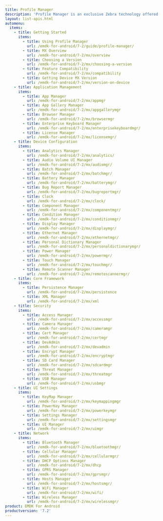 ```yaml
---
title: Profile Manager
description: 'Profile Manager is an exclusive Zebra technology offered within the EMDK IDE, providing a GUI-based development tool for accessing many of the features provided by Zebra devices. Profile Manager generates the required code automatically, resulting in reduced development time, less coding effort and fewer errors.'
layout: list-apis.html
automenu:
  items:
    - title: Getting Started
      items:
        - title: Using Profile Manager
          url: /emdk-for-android/7-2/guide/profile-manager/
        - title: MX Overview
          url: /emdk-for-android/7-2/mx/overview
        - title: Choosing a Version
          url: /emdk-for-android/7-2/mx/choosing-a-version
        - title: Feature Compatibility
          url: /emdk-for-android/7-2/mx/compatibility
        - title: Getting Device MX Version
          url: /emdk-for-android/7-2/mx/version-on-device
    - title: Application Management
      items:
        - title: App Manager
          url: /emdk-for-android/7-2/mx/appmgr
        - title: App Gallery Manager
          url: /emdk-for-android/7-2/mx/appgallerymgr
        - title: Browser Manager
          url: /emdk-for-android/7-2/mx/browsermgr
        - title: Enterprise Keyboard Manager
          url: /emdk-for-android/7-2/mx/enterprisekeyboardmgr/
        - title: License Manager 
          url: /emdk-for-android/7-2/mx/licensemgr/
    - title: Device Configuration
      items:
        - title: Analytics Manager
          url: /emdk-for-android/7-2/mx/analytics/
        - title: Audio Volume UI Manager
          url: /emdk-for-android/7-2/mx/audiomgr/
        - title: Batch Manager
          url: /emdk-for-android/7-2/mx/batchmgr/
        - title: Battery Manager
          url: /emdk-for-android/7-2/mx/batterymgr/
        - title: Bug Report Manager
          url: /emdk-for-android/7-2/mx/bugreportmgr/
        - title: Clock
          url: /emdk-for-android/7-2/mx/clock/
        - title: Component Manager
          url: /emdk-for-android/7-2/mx/componentmgr/
        - title: Condition Manager
          url: /emdk-for-android/7-2/mx/conditionmgr/
        - title: Display Manager
          url: /emdk-for-android/7-2/mx/displaymgr/
        - title: Ethernet Manager
          url: /emdk-for-android/7-2/mx/ethernetmgr/
        - title: Personal Dictionary Manager
          url: /emdk-for-android/7-2/mx/personaldictionarymgr/
        - title: Power Manager
          url: /emdk-for-android/7-2/mx/powermgr/
        - title: Touch Manager
          url: /emdk-for-android/7-2/mx/touchmgr/
        - title: Remote Scanner Manager
          url: /emdk-for-android/7-2/mx/remotescannermgr/
    - title: Core Framework
      items:
        - title: Persistence Manager
          url: /emdk-for-android/7-2/mx/persistence
        - title: XML Manager
          url: /emdk-for-android/7-2/mx/xml
    - title: Security
      items:
        - title: Access Manager
          url: /emdk-for-android/7-2/mx/accessmgr
        - title: Camera Manager
          url: /emdk-for-android/7-2/mx/cameramgr
        - title: Cert Manager
          url: /emdk-for-android/7-2/mx/certmgr
        - title: DevAdmin
          url: /emdk-for-android/7-2/mx/devadmin
        - title: Encrypt Manager
          url: /emdk-for-android/7-2/mx/encryptmgr
        - title: SD Card Manager
          url: /emdk-for-android/7-2/mx/sdcardmgr
        - title: Threat Manager
          url: /emdk-for-android/7-2/mx/threatmgr
        - title: USB Manager
          url: /emdk-for-android/7-2/mx/usbmgr
    - title: UI Settings
      items:
        - title: KeyMap Manager
          url: /emdk-for-android/7-2/mx/keymappingmgr
        - title: PowerKey Manager
          url: /emdk-for-android/7-2/mx/powerkeymgr
        - title: Settings Manager
          url: /emdk-for-android/7-2/mx/settingsmgr
        - title: UI Manager
          url: /emdk-for-android/7-2/mx/uimgr
    - title: Network
      items:
        - title: Bluetooth Manager
          url: /emdk-for-android/7-2/mx/bluetoothmgr/
        - title: Cellular Manager
          url: /emdk-for-android/7-2/mx/cellularmgr/
        - title: DHCP Options Manager
          url: /emdk-for-android/7-2/mx/dhcp
        - title: GPRS Manager
          url: /emdk-for-android/7-2/mx/gprsmgr/
        - title: Hosts Manager
          url: /emdk-for-android/7-2/mx/hostsmgr/
        - title: WiFi Manager
          url: /emdk-for-android/7-2/mx/wifi/
        - title: Wireless Manager
          url: /emdk-for-android/7-2/mx/wirelessmgr/
product: EMDK For Android
productversion: '7.2'
---
```


<!-- 4/24/18: 

DataWedge configuration through Profile Manager Data Capture was terminated in 6.8. 
All functions are now available through DW intent APIs 

All guides below were updated with a note to that effect. 

    - title: Data Capture
      items:
        - title: Activity Selection
          url: /emdk-for-android/7-2/mx/data-capture/activity
        - title: Barcode Input
          url: /emdk-for-android/7-2/mx/data-capture/barcode
        - title: Data Capture Plus
          url: /emdk-for-android/7-2/mx/data-capture/data-capture-plus
        - title: Int Output
          url: /emdk-for-android/7-2/mx/data-capture/intent
        - title: IP Output
          url: /emdk-for-android/7-2/mx/data-capture/IP
        - title: Keystroke Output
          url: /emdk-for-android/7-2/mx/data-capture/keystroke
        - title: MSR Input
          url: /emdk-for-android/7-2/mx/data-capture/msr


 -->
